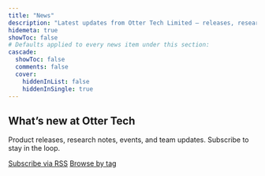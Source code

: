 ```yaml
---
title: "News"
description: "Latest updates from Otter Tech Limited — releases, research, events, and hiring."
hidemeta: true
showToc: false
# Defaults applied to every news item under this section:
cascade:
  showToc: false
  comments: false
  cover:
    hiddenInList: false
    hiddenInSingle: true
---
```


<section class="news-hero">
  <h2>What’s new at Otter Tech</h2>
  <p>Product releases, research notes, events, and team updates. Subscribe to stay in the loop.</p>
  <p class="news-actions">
    <a class="btn" href='{{ "news/index.xml" | relURL }}' rel="alternate">Subscribe via RSS</a>
    <a class="btn secondary" href='{{ "tags/" | relURL }}'>Browse by tag</a>
  </p>
</section>

<!-- The list of news items will appear below (PaperMod list view) -->
